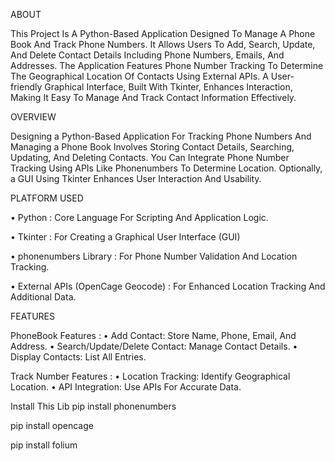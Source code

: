 ABOUT

This Project Is A Python-Based Application Designed To Manage A Phone Book And Track Phone Numbers. It Allows Users To Add, Search, Update, And Delete Contact Details Including Phone Numbers, Emails, And Addresses. The Application Features Phone Number Tracking To Determine The Geographical Location Of Contacts Using External APIs. A User-friendly Graphical Interface, Built With Tkinter, Enhances Interaction, Making It Easy To Manage And Track Contact Information Effectively.


OVERVIEW

Designing a Python-Based Application For Tracking Phone Numbers And Managing a Phone Book Involves Storing Contact Details, Searching, Updating, And Deleting Contacts. You Can Integrate Phone Number Tracking Using APIs Like Phonenumbers To Determine Location. Optionally, a GUI Using Tkinter Enhances User Interaction And Usability.


PLATFORM USED

• Python : Core Language For Scripting And Application Logic.

• Tkinter : For Creating a Graphical User Interface (GUI)

• phonenumbers Library : For Phone Number Validation And Location Tracking.

• External APIs (OpenCage Geocode) : For Enhanced Location Tracking And Additional Data.


FEATURES

PhoneBook Features :
• Add Contact: Store Name, Phone, Email, And Address.
• Search/Update/Delete Contact: Manage Contact Details.
• Display Contacts: List All Entries.

Track Number Features :
• Location Tracking: Identify Geographical Location.
• API Integration: Use APIs For Accurate Data.


Install This Lib
pip install phonenumbers

pip install opencage

pip install folium

